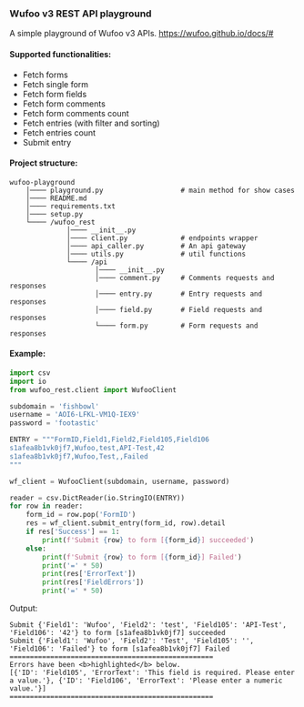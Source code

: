 ### Wufoo v3 REST API playground
A simple playground of Wufoo v3 APIs. https://wufoo.github.io/docs/#

#### Supported functionalities:
* Fetch forms
* Fetch single form
* Fetch form fields
* Fetch form comments
* Fetch form comments count
* Fetch entries (with filter and sorting)
* Fetch entries count
* Submit entry

#### Project structure:
```
wufoo-playground
    │──── playground.py                   # main method for show cases
    │──── README.md
    │──── requirements.txt
    │──── setup.py
    └──── /wufoo_rest
              │──── __init__.py
              │──── client.py             # endpoints wrapper
              │──── api_caller.py         # An api gateway
              │──── utils.py              # util functions
              └──── /api
                     │──── __init__.py
                     │──── comment.py     # Comments requests and responses
                     │──── entry.py       # Entry requests and responses
                     │──── field.py       # Field requests and responses
                     └──── form.py        # Form requests and responses
```

#### Example:
```python
import csv
import io
from wufoo_rest.client import WufooClient

subdomain = 'fishbowl'
username = 'AOI6-LFKL-VM1Q-IEX9'
password = 'footastic'

ENTRY = """FormID,Field1,Field2,Field105,Field106
s1afea8b1vk0jf7,Wufoo,test,API-Test,42
s1afea8b1vk0jf7,Wufoo,Test,,Failed
"""

wf_client = WufooClient(subdomain, username, password)

reader = csv.DictReader(io.StringIO(ENTRY))
for row in reader:
    form_id = row.pop('FormID')
    res = wf_client.submit_entry(form_id, row).detail
    if res['Success'] == 1:
        print(f'Submit {row} to form [{form_id}] succeeded')
    else:
        print(f'Submit {row} to form [{form_id}] Failed')
        print('=' * 50)
        print(res['ErrorText'])
        print(res['FieldErrors'])
        print('=' * 50)
```
Output:
```
Submit {'Field1': 'Wufoo', 'Field2': 'test', 'Field105': 'API-Test', 'Field106': '42'} to form [s1afea8b1vk0jf7] succeeded
Submit {'Field1': 'Wufoo', 'Field2': 'Test', 'Field105': '', 'Field106': 'Failed'} to form [s1afea8b1vk0jf7] Failed
==================================================
Errors have been <b>highlighted</b> below.
[{'ID': 'Field105', 'ErrorText': 'This field is required. Please enter a value.'}, {'ID': 'Field106', 'ErrorText': 'Please enter a numeric value.'}]
==================================================
```
